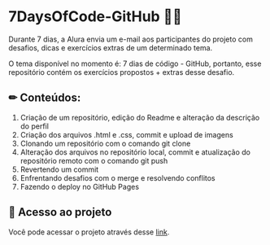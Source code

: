 # 7DaysOfCode-GitHub 👩‍💻
Durante 7 dias, a Alura envia um e-mail aos participantes do projeto com desafios, dicas e exercícios extras de um determinado tema.

O tema disponível no momento é: 7 dias de código - GitHub, portanto, esse repositório contém os exercícios propostos + extras desse desafio.

## ✏ Conteúdos:
1. Criação de um repositório, edição do Readme e alteração da descrição do perfil
1. Criação dos arquivos .html e .css, commit e upload de imagens
1. Clonando um repositório com o comando git clone
1. Alteração dos arquivos no repositório local, commit e atualização do repositório remoto com o comando git push
1. Revertendo um commit
1. Enfrentando desafios com o merge e resolvendo conflitos
1. Fazendo o deploy no GitHub Pages

## 📁 Acesso ao projeto
Você pode acessar o projeto através desse [link](https://andressalmachado.github.io/7DaysOfCode-GitHub//).
